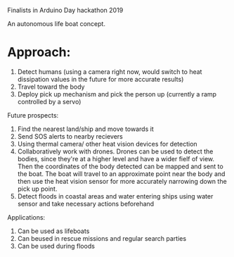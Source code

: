 
Finalists in Arduino Day hackathon 2019

An autonomous life boat concept.

# **Approach:**

1. Detect humans (using a camera right now, would switch to heat dissipation values in the future for more accurate results)
2. Travel toward the body
3. Deploy pick up mechanism and pick the person up (currently a ramp controlled by a servo)

Future prospects:
1. Find the nearest land/ship and move towards it
2. Send SOS alerts to nearby recievers
3. Using thermal camera/ other heat vision devices for detection
4. Collaboratively work with drones. Drones can be used to detect the bodies, since they're at a higher level and have a wider fielf of view. Then the coordinates of the body detected can be mapped and sent to the boat. The boat will travel to an approximate point near the body and then use the heat vision sensor for more accurately narrowing down the pick up point.
5. Detect floods in coastal areas and water entering ships using water sensor and take necessary actions beforehand


Applications:
1. Can be used as lifeboats
2. Can beused in rescue missions and regular search parties
3. Can be used during floods

